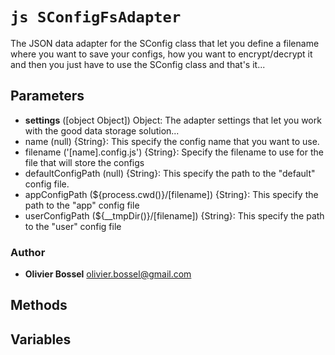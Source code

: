 


<!-- @namespace    sugar.node.config.adapters -->

# ```js SConfigFsAdapter ```


The JSON data adapter for the SConfig class that let you define a filename where you want to save your configs, how you want to encrypt/decrypt it
and then you just have to use the SConfig class and that's it...

## Parameters

- **settings** ([object Object]) Object: The adapter settings that let you work with the good data storage solution...
- name (null) {String}: This specify the config name that you want to use.
- filename ('[name].config.js') {String}: Specify the filename to use for the file that will store the configs
- defaultConfigPath (null) {String}: This specify the path to the "default" config file.
- appConfigPath (${process.cwd()}/[filename]) {String}: This specify the path to the "app" config file
- userConfigPath (${__tmpDir()}/[filename]) {String}: This specify the path to the "user" config file



### Author
- **Olivier Bossel** <a href="mailto:olivier.bossel@gmail.com">olivier.bossel@gmail.com</a> 


## Methods



## Variables



